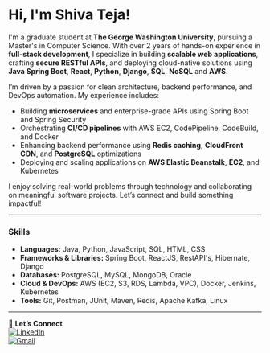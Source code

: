 # Hi, I'm Shiva Teja! 

I'm a graduate student at **The George Washington University**, pursuing a Master's in Computer Science. With over 2 years of hands-on experience in **full-stack development**, I specialize in building **scalable web applications**, crafting **secure RESTful APIs**, and deploying cloud-native solutions using **Java Spring Boot**, **React**, **Python**, **Django**, **SQL**, **NoSQL** and **AWS**.

I’m driven by a passion for clean architecture, backend performance, and DevOps automation. My experience includes:

- Building **microservices** and enterprise-grade APIs using Spring Boot and Spring Security
- Orchestrating **CI/CD pipelines** with AWS EC2, CodePipeline, CodeBuild, and Docker
- Enhancing backend performance using **Redis caching**, **CloudFront CDN**, and **PostgreSQL** optimizations
- Deploying and scaling applications on **AWS Elastic Beanstalk**, **EC2**, and Kubernetes

I enjoy solving real-world problems through technology and collaborating on meaningful software projects. Let’s connect and build something impactful!

---

### Skills
- **Languages:** Java, Python, JavaScript, SQL, HTML, CSS  
- **Frameworks & Libraries:** Spring Boot, ReactJS, RestAPI's, Hibernate, Django  
- **Databases:** PostgreSQL, MySQL, MongoDB, Oracle  
- **Cloud & DevOps:** AWS (EC2, S3, RDS, Lambda, VPC), Docker, Jenkins, Kubernetes  
- **Tools:** Git, Postman, JUnit, Maven, Redis, Apache Kafka, Linux

---

📌 **Let’s Connect**  
[![LinkedIn](https://img.shields.io/badge/LinkedIn-0077B5?style=for-the-badge&logo=linkedin&logoColor=white)](https://www.linkedin.com/in/shivateja25/)  
[![Gmail](https://img.shields.io/badge/Gmail-D14836?style=for-the-badge&logo=gmail&logoColor=white)](mailto:beerellishivateja@gmail.com)
